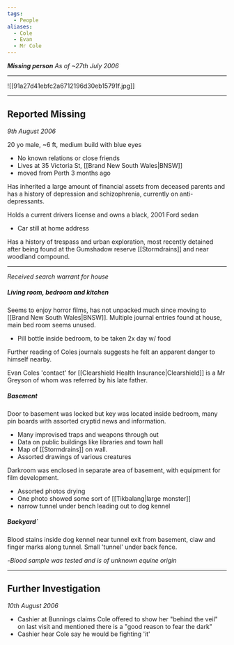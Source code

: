 ```yaml
---
tags:
  - People
aliases:
  - Cole
  - Evan
  - Mr Cole
---
```

***Missing person***
*As of ~27th July 2006*

---
![[91a27d41ebfc2a6712196d30eb15791f.jpg]]

---
## Reported Missing
*9th August 2006*

20 yo male, ~6 ft, medium build with blue eyes

- No known relations or close friends
- Lives at 35 Victoria St, [[Brand New South Wales|BNSW]]
- moved from Perth 3 months ago

Has inherited a large amount of financial assets from deceased parents and has a history of depression and schizophrenia, currently on anti-depressants.

Holds a current drivers license and owns a black, 2001 Ford sedan
- Car still at home address

Has a history of trespass and urban exploration, most recently detained after being found at the Gumshadow reserve [[Stormdrains]] and near woodland compound.

---
*Received search warrant for house*

#####   Living room, bedroom and kitchen
Seems to enjoy horror films, has not unpacked much since moving to [[Brand New South Wales|BNSW]]. Multiple journal entries found at house, main bed room seems unused.
- Pill bottle inside bedroom, to be taken 2x day w/ food

Further reading of Coles journals suggests he felt an apparent danger to himself nearby.

Evan Coles 'contact' for [[Clearshield Health Insurance|Clearshield]] is a Mr Greyson of whom was referred by his late father.

#####   Basement
Door to basement was locked but key was located inside bedroom, many pin boards with assorted cryptid news and information.
- Many improvised traps and weapons through out
- Data on public buildings like libraries and town hall
- Map of [[Stormdrains]] on wall.
- Assorted drawings of various creatures

Darkroom was enclosed in separate area of basement, with equipment for film development.
- Assorted photos drying
- One photo showed some sort of [[Tikbalang|large monster]]
- narrow tunnel under bench leading out to dog kennel

#####   Backyard`
Blood stains inside dog kennel near tunnel exit from basement, claw and finger marks along tunnel.
Small 'tunnel' under back fence.

\-*Blood sample was tested and is of unknown equine origin*

---

## Further Investigation
*10th August 2006*

- Cashier at Bunnings claims Cole offered to show her "behind the veil" on last visit and mentioned there is a "good reason to fear the dark"
- Cashier hear Cole say he would be fighting 'it'
